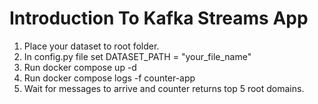 # Introduction To Kafka Streams App
1. Place your dataset to root folder.
2. In config.py file set DATASET_PATH = "your_file_name"
3. Run docker compose up -d 
4. Run docker compose logs -f counter-app
5. Wait for messages to arrive and counter returns top 5 root domains.